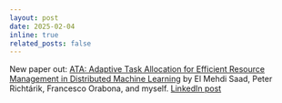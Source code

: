 ```yaml
---
layout: post
date: 2025-02-04
inline: true
related_posts: false
---
```



New paper out: [ATA: Adaptive Task Allocation for Efficient Resource Management in Distributed Machine Learning](https://arxiv.org/abs/2502.00775) by El Mehdi Saad, Peter Richtárik, Francesco Orabona, and myself. [LinkedIn post](https://www.linkedin.com/posts/arto-maranjyan_ata-adaptive-task-allocation-for-efficient-activity-7292514927922036736-zgWC?utm_source=share&utm_medium=member_desktop)
